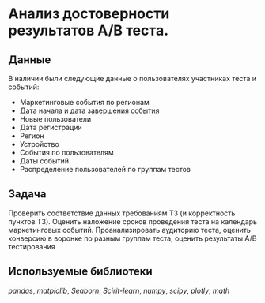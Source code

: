 # Анализ достоверности результатов А/В теста.

 
## Данные

В наличии были следующие данные о пользователях участниках теста и событий:
- Маркетинговые события по регионам
- Дата начала и дата завершения события
- Новые пользователи
- Дата регистрации
- Регион 
- Устройство
- События по пользователям
- Даты событий
- Распределение пользователей по группам тестов


## Задача

Проверить соответствие данных требованиям ТЗ (и корректность пунктов ТЗ). Оценить наложение сроков проведения теста на календарь маркетинговых событий. Проанализировать аудиторию теста, оценить конверсию в воронке по разным группам теста, оценить результаты А/В тестирования

## Используемые библиотеки
*pandas*, *matplolib*, *Seaborn*, *Scirit-learn*, *numpy*, *scipy*, *plotly*, *math*
